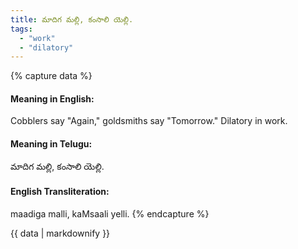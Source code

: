 ```yaml
---
title: మాదిగ మల్లి, కంసాలి యెల్లి.
tags:
  - "work"
  - "dilatory"
---
```


{% capture data %}
#### Meaning in English:
Cobblers say "Again," goldsmiths say "Tomorrow."
Dilatory in work.

#### Meaning in Telugu:
మాదిగ మల్లి, కంసాలి యెల్లి.

#### English Transliteration:
maadiga malli, kaMsaali yelli.
{% endcapture %}

{{ data | markdownify }}

